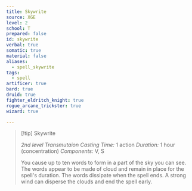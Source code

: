 ```yaml
---
title: Skywrite
source: XGE
level: 2
school: T
prepared: false
id: skywrite
verbal: true
somatic: true
material: false
aliases:
  - spell_skywrite
tags:
  - spell
artificer: true
bard: true
druid: true
fighter_eldritch_knight: true
rogue_arcane_trickster: true
wizard: true

---
```

>[!tip] Skywrite
>
> *2nd level Transmutaion*
> *Casting Time:* 1 action
> *Duration:* 1 hour (concentration)
> *Components:* V, S
>
>You cause up to ten words to form in a part of the sky you can see. The words appear to be made of cloud and remain in place for the spell's duration. The words dissipate when the spell ends. A strong wind can disperse the clouds and end the spell early.
>

